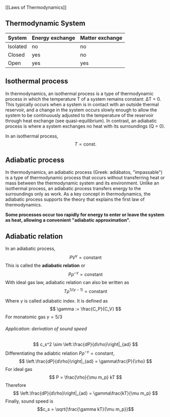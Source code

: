 [[Laws of Thermodynamics]]

## Thermodynamic System

| System | Energy exchange | Matter exchange |
|--------|-----------------|-----------------|
|Isolated|       no        |       no        |
| Closed |       yes       |       no        |
| Open   |       yes       |       yes       |


## Isothermal process
In thermodynamics, an isothermal process is a type of thermodynamic process in which the temperature T of a system remains constant: ΔT = 0. This typically occurs when a system is in contact with an outside thermal reservoir, and a change in the system occurs slowly enough to allow the system to be continuously adjusted to the temperature of the reservoir through heat exchange (see quasi-equilibrium). In contrast, an adiabatic process is where a system exchanges no heat with its surroundings (Q = 0).

In an isothermal process,
$$
T = \text{const.}
$$

## Adiabatic process
In thermodynamics, an adiabatic process (Greek: adiábatos, "impassable") is a type of thermodynamic process that occurs without transferring heat or mass between the thermodynamic system and its environment. Unlike an isothermal process, an adiabatic process transfers energy to the surroundings only as work. As a key concept in thermodynamics, the adiabatic process supports the theory that explains the first law of thermodynamics.

**Some processes occur too rapidly for energy to enter or leave the system as heat, allowing a convenient "adiabatic approximation".**


## Adiabatic relation
In an adiabatic process,
$$PV^\gamma = \text{constant}$$
This is called the **adiabatic relation**
or
$$P\rho^{-\gamma} = \text{constant}$$
With ideal gas law, adiabatic relation can also be written as
$$
T\rho^{1/(\gamma-1)} = \text{constant}
$$

Where $\gamma$ is called adiabatic index. It is defined as
$$
\gamma := \frac{C_P}{C_V}
$$
For monatomic gas $\gamma = 5/3$

###### Application: derivation of sound speed
$$
c_s^2 \sim \left.\frac{dP}{d\rho}\right|_{ad}
$$
Differentiating the adiabtic relation $P\rho^{-\gamma} = \text{constant}$,
$$ \left.\frac{dP}{d\rho}\right|_{ad} = \gamma\frac{P}{\rho} $$
For ideal gas
$$ P = \frac{\rho}{\mu m_p} kT $$
Therefore
$$ \left.\frac{dP}{d\rho}\right|_{ad} = \gamma\frac{kT}{\mu m_p} $$
Finally, sound speed is
$$c_s = \sqrt{\frac{\gamma kT}{\mu m_p}}$$